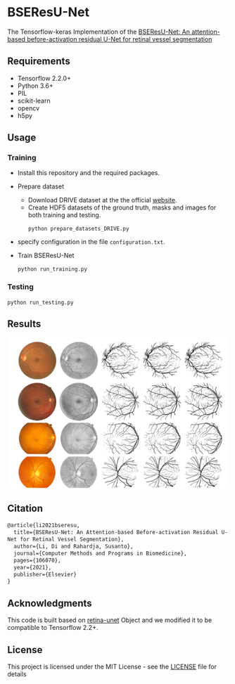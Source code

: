 # BSEResU-Net
The Tensorflow-keras Implementation of the [BSEResU-Net: An attention-based before-activation residual U-Net for retinal vessel segmentation](https://www.sciencedirect.com/science/article/abs/pii/S0169260721001450)

## Requirements
- Tensorflow 2.2.0+
- Python 3.6+
- PIL
- scikit-learn
- opencv
- h5py 

## Usage
### Training
- Install this repository and the required packages.
- Prepare dataset
    - Download DRIVE dataset at the the official [website](http://www.isi.uu.nl/Research/Databases/DRIVE/).
    - Create HDF5 datasets of the ground truth, masks and images for both training and testing.
        ```
        python prepare_datasets_DRIVE.py
        ```

- specify configuration in the file `configuration.txt`.
- Train BSEResU-Net
    ```
    python run_training.py
    ```
### Testing
```
python run_testing.py
```

## Results
![](imgs/results.png)

## Citation
```
@article{li2021bseresu,
  title={BSEResU-Net: An Attention-based Before-activation Residual U-Net for Retinal Vessel Segmentation},
  author={Li, Di and Rahardja, Susanto},
  journal={Computer Methods and Programs in Biomedicine},
  pages={106070},
  year={2021},
  publisher={Elsevier}
}
```

## Acknowledgments
This code is built based on [retina-unet](https://github.com/orobix/retina-unet) Object and we modified it to be compatible to Tensorflow 2.2+.

## License

This project is licensed under the MIT License - see the [LICENSE](https://github.com/tuvovan/NHDRRNet/blob/master/LICENSE) file for details


